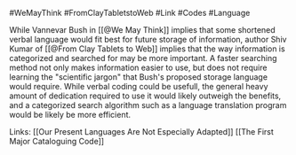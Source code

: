#WeMayThink #FromClayTabletstoWeb #Link #Codes #Language 

While Vannevar Bush in [[@We May Think]] implies that some shortened verbal language would fit best for future storage of information, author Shiv Kumar of [[@From Clay Tablets to Web]] implies that the way information is categorized and searched for may be more important. A faster searching method not only makes information easier to use, but does not require learning the "scientific jargon" that Bush's proposed storage language would require. While verbal coding could be usefull, the general heavy amount of dedication required to use it would likely outweigh the benefits, and a categorized search algorithm such as a language translation program would be likely be more efficient.

Links:
[[Our Present Languages Are Not Especially Adapted]]
[[The First Major Cataloguing Code]]